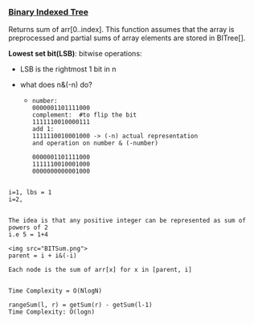### [Binary Indexed Tree](sorted_sums.py)
Returns sum of arr[0..index]. This function assumes
that the array is preprocessed and partial sums of
array elements are stored in BITree[].

**Lowest set bit(LSB)**: 
bitwise operations: 
- LSB is the rightmost 1 bit in n 
- what does n&(-n) do? 
    
  - ```angular2html
    number: 
    0000001101111000
    complement:  #to flip the bit 
    1111110010000111 
    add 1: 
    1111110010001000 -> (-n) actual representation
    and operation on number & (-number)
    
    0000001101111000
    1111110010001000
    0000000000001000
    
```

i=1, lbs = 1
i=2, 


The idea is that any positive integer can be represented as sum of powers of 2
i.e 5 = 1+4

<img src="BITSum.png">
parent = i + i&(-i)

Each node is the sum of arr[x] for x in [parent, i]


Time Complexity = O(NlogN)

rangeSum(l, r) = getSum(r) - getSum(l-1)
Time Complexity: O(logn)
